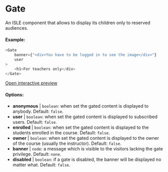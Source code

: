 # Gate

An ISLE component that allows to display its children only to reserved audiences.

#### Example:

``` js
<Gate 
    banner={"<div>You have to be logged in to see the image</div>"}
    user 
>
    <h1>For teachers only</div>
</Gate>
``` 

[Open interactive preview](https://isle.heinz.cmu.edu/components/gate/)

#### Options:

* __anonymous__ | `boolean`: when set the gated content is displayed to anybody. Default: `false`.
* __user__ | `boolean`: when set the gated content is displayed to subscribed users. Default: `false`.
* __enrolled__ | `boolean`: when set the gated content is displayed to the students enrolled in the course. Default: `false`.
* __owner__ | `boolean`: when set the gated content is displayed to the owner of the course (usually the instructor). Default: `false`.
* __banner__ | `node`: a message which is visible to the visitors lacking the gate privilege. Default: `none`.
* __disabled__ | `boolean`: if a gate is disabled, the banner will be displayed no matter what. Default: `false`.
